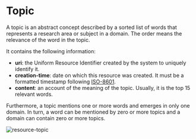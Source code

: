 # Topic

A topic is an abstract concept described by a sorted list of words that represents a research area or subject in a domain. The order means the relevance of the word in the topic. 

It contains the following information: 
* **uri**: the Uniform Resource Identifier created by the system to uniquely identify it. 
* **creation-time**:  date  on  which  this  resource  was  created.  It  must  be  a  formatted  timestamp  following [ISO-8601](http://www.iso.org/iso/home/standards/iso8601.htm). 
* **content**: an account of the meaning of the topic. Usually, it is the top 15 relevant words. 

Furthermore, a topic mentions one or more words and emerges in only one domain. In turn, a word can be mentioned by zero or more topics and a domain can contain zero or more topics.

![resource-topic](https://dl.dropboxusercontent.com/u/299257/librairy/figures/resource-topic.png)